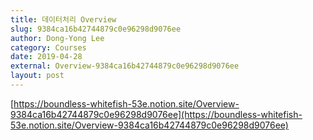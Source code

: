 ```yaml
---
title: 데이터처리 Overview
slug: 9384ca16b42744879c0e96298d9076ee
author: Dong-Yong Lee
category: Courses
date: 2019-04-28
external: Overview-9384ca16b42744879c0e96298d9076ee
layout: post
---
```


[https://boundless-whitefish-53e.notion.site/Overview-9384ca16b42744879c0e96298d9076ee](https://boundless-whitefish-53e.notion.site/Overview-9384ca16b42744879c0e96298d9076ee)